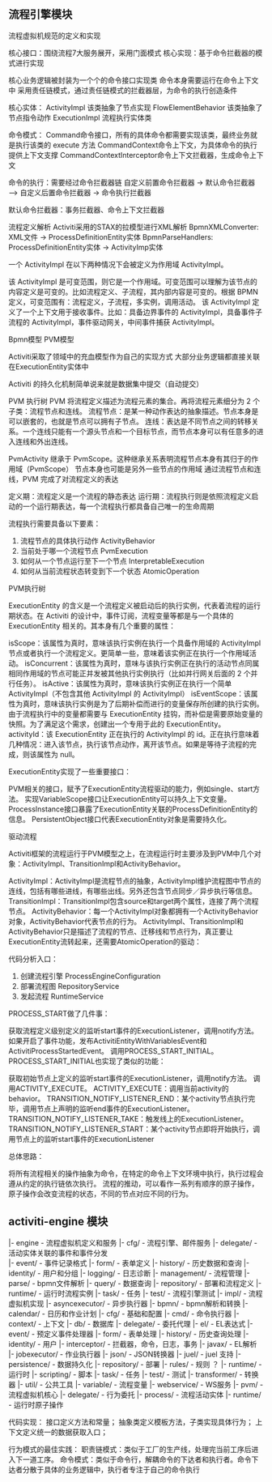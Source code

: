 ## 流程引擎模块

流程虚拟机规范的定义和实现

核心接口：围绕流程7大服务展开，采用门面模式
核心实现：基于命令拦截器的模式进行实现

核心业务逻辑被封装为一个个的命令接口实现类
命令本身需要运行在命令上下文中
采用责任链模式，通过责任链模式的拦截器层，为命令的执行创造条件

核心实体：
    ActivityImpl        该类抽象了节点实现
    FlowElementBehavior 该类抽象了节点指令动作
    ExecutionImpl       流程执行实体类

命令模式：
Command命令接口，所有的具体命令都需要实现该类，最终业务就是执行该类的 execute 方法
CommandContext命令上下文，为具体命令的执行提供上下文支撑
CommandContextInterceptor命令上下文拦截器，生成命令上下文

命令的执行：需要经过命令拦截器链
自定义前置命令拦截器 -> 默认命令拦截器 —> 自定义后置命令拦截器 -> 命令执行拦截器

默认命令拦截器：事务拦截器、命令上下文拦截器

流程定义解析
Activiti采用的STAX的拉模型进行XML解析
BpmnXMLConverter:   XML文件 -> ProcessDefinitionEntity实体
BpmnParseHandlers:  ProcessDefinitionEntity实体 -> ActivityImp实体

一个 ActivityImpl 在以下两种情况下会被定义为作用域 ActivityImpl。

该 ActivityImpl 是可变范围，则它是一个作用域。可变范围可以理解为该节点的内容定义是可变的。比如流程定义、子流程，其内部内容是可变的。根据 BPMN 定义，可变范围有：流程定义，子流程，多实例，调用活动。
该 ActivityImpl 定义了一个上下文用于接收事件。比如：具备边界事件的 ActivityImpl，具备事件子流程的 ActivityImpl，事件驱动网关，中间事件捕获 ActivityImpl。


Bpmn模型
PVM模型

Activiti采取了领域中的充血模型作为自己的实现方式
大部分业务逻辑都直接关联在ExecutionEntity实体中

Activiti 的持久化机制简单说来就是数据集中提交（自动提交）

PVM 执行树
PVM 将流程定义描述为流程元素的集合。再将流程元素细分为 2 个子类：流程节点和连线。
流程节点：是某一种动作表达的抽象描述。节点本身是可以嵌套的，也就是节点可以拥有子节点。
连线：表达是不同节点之间的转移关系。一个连线只能有一个源头节点和一个目标节点，而节点本身可以有任意多的进入连线和外出连线。

PvmActivity 继承于 PvmScope。这种继承关系表明流程节点本身有其归于的作用域（PvmScope）
节点本身也可能是另外一些节点的作用域
通过流程节点和连线，PVM 完成了对流程定义的表达


定义期：流程定义是一个流程的静态表达
运行期：流程执行则是依照流程定义启动的一个运行期表达，每一个流程执行都具备自己唯一的生命周期

流程执行需要具备以下要素：

1. 流程节点的具体执行动作 ActivityBehavior
2. 当前处于哪一个流程节点 PvmExecution
3. 如何从一个节点运行至下一个节点 InterpretableExecution
4. 如何从当前流程状态转变到下一个状态 AtomicOperation

PVM执行树

ExecutionEntity 的含义是一个流程定义被启动后的执行实例，代表着流程的运行期状态。在 Activiti 的设计中，事件订阅，流程变量等都是与一个具体的 ExecutionEntity 相关的。其本身有几个重要的属性：

isScope：该属性为真时，意味该执行实例在执行一个具备作用域的 ActivityImpl 节点或者执行一个流程定义。更简单一些，意味着该实例正在执行一个作用域活动。
isConcurrent：该属性为真时，意味与该执行实例正在执行的活动节点同属相同作用域的节点可能正并发被其他执行实例执行（比如并行网关后面的 2 个并行任务）。
isActive：该属性为真时，意味该执行实例正在执行一个简单 ActivityImpl（不包含其他 ActivityImpl 的 ActivityImpl）
isEventScope：该属性为真时，意味该执行实例是为了后期补偿而进行的变量保存所创建的执行实例。由于流程执行中的变量都需要与 ExecutionEntity 挂钩，而补偿是需要原始变量的快照。为了满足这个需求，创建出一个专用于此的 ExecutionEntity。
activityId：该 ExecutionEntity 正在执行的 ActivityImpl 的 id。正在执行意味着几种情况：进入该节点，执行该节点动作，离开该节点。如果是等待子流程的完成，则该属性为 null。

ExecutionEntity实现了一些重要接口：

PVM相关的接口，赋予了ExecutionEntity流程驱动的能力，例如single、start方法。
实现VariableScope接口让ExecutionEntity可以持久上下文变量。
ProcessInstance接口暴露了ExecutionEntity关联的ProcessDefinitionEntity的信息。
PersistentObject接口代表ExecutionEntity对象是需要持久化。

驱动流程

Activiti框架的流程运行于PVM模型之上，在流程运行时主要涉及到PVM中几个对象：ActivityImpl、TransitionImpl和ActivityBehavior。

ActivityImpl：ActivityImpl是流程节点的抽象，ActivityImpl维护流程图中节点的连线，包括有哪些进线，有哪些出线。另外还包含节点同步／异步执行等信息。
TransitionImpl：TransitionImpl包含source和target两个属性，连接了两个流程节点。
ActivityBehavior：每一个ActivityImpl对象都拥有一个ActivityBehavior对象，ActivityBehavior代表节点的行为。
ActivityImpl、TransitionImpl和ActivityBehavior只是描述了流程的节点、迁移线和节点行为，真正要让ExecutionEntity流转起来，还需要AtomicOperation的驱动：



代码分析入口：
1. 创建流程引擎      ProcessEngineConfiguration
2. 部署流程图        RepositoryService
3. 发起流程         RuntimeService

PROCESS_START做了几件事：

获取流程定义级别定义的监听start事件的ExecutionListener，调用notify方法。
如果开启了事件功能，发布ActivitiEntityWithVariablesEvent和ActivitiProcessStartedEvent。
调用PROCESS_START_INITIAL。
PROCESS_START_INITIAL也实现了类似的功能：

获取初始节点上定义的监听start事件的ExecutionListener，调用notify方法。
调用ACTIVITY_EXECUTE。
ACTIVITY_EXECUTE：调用当前activity的behavior。
TRANSITION_NOTIFY_LISTENER_END：某个activity节点执行完毕，调用节点上声明的监听end事件的ExecutionListener。
TRANSITION_NOTIFY_LISTENER_TAKE：触发线上的ExecutionListener。
TRANSITION_NOTIFY_LISTENER_START：某个activity节点即将开始执行，调用节点上的监听start事件的ExecutionListener


总体思路：

将所有流程相关的操作抽象为命令，在特定的命令上下文环境中执行，执行过程会遵从约定的执行链依次执行。
流程的推动，可以看作一系列有顺序的原子操作，原子操作会改变流程的状态，不同的节点对应不同的行为。

## activiti-engine 模块
|- engine          -   流程虚拟机定义和服务
    |- cfg/            -   流程引擎、邮件服务
    |- delegate/       -   活动实体关联的事件和事件分发          
    |- event/          -   事件记录格式
    |- form/           -   表单定义
    |- history/        -   历史数据和查询
    |- identity/       -   用户和分组
    |- logging/        -   日志诊断
    |- management/     -   流程管理
    |- parse/          -   bpmn文件解析
    |- query/          -   数据查询
    |- repository/     -   部署和流程定义
    |- runtime/        -   运行时流程实例
    |- task/           -   任务
    |- test/           -   流程引擎测试
    |- impl/           -   流程虚拟机实现
        |- asyncexecutor/       -   异步执行器
        |- bpmn/                -   bpmn解析和转换
        |- calendar/            -   日历和作业计划
        |- cfg/                 -   基础和配置
        |- cmd/                 -   命令执行器
        |- context/             -   上下文
        |- db/                  -   数据库
        |- delegate/            -   委托代理
        |- el/                  -   EL表达式
        |- event/               -   预定义事件处理器
        |- form/                -   表单处理
        |- history/             -   历史查询处理
        |- identity/            -   用户
        |- interceptor/         -   拦截器，命令，日志，事务
        |- javax/               -   EL解析
        |- jobexecutor/         -   作业执行器
        |- json/                -   JSON转换器
        |- juel/                -   juel 支持
        |- persistence/         -   数据持久化
        |- repository/          -   部署
        |- rules/               -   规则 ？
        |- runtime/             -   运行时
        |- scripting/           -   脚本
        |- task/                -   任务
        |- test/                -   测试
        |- transformer/         -   转换器
        |- util/                -   公共工具
        |- variable/            -   流程变量
        |- webservice/          -   WS服务
        |- pvm/                 -   流程虚拟机核心
            |- delegate/            -   行为委托
            |- process/             -   流程活动实体
            |- runtime/             -   运行时原子操作


代码实现：
接口定义方法和常量；
抽象类定义模板方法，子类实现具体行为；
上下文定义统一的数据获取入口；


行为模式的最佳实践：
职责链模式：类似于工厂的生产线，处理完当前工序后进入下一道工序。
命令模式：类似于命令行，解耦命令的下达者和执行者。命令下达者分散于具体的业务逻辑中，执行者专注于自己的命令执行
